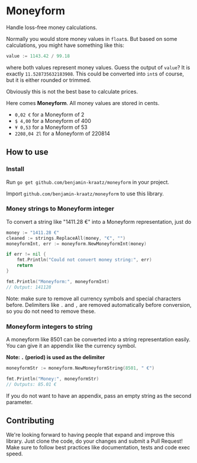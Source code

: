 # Moneyform

Handle loss-free money calculations.

Normally you would store money values in `float`s. But based on some calculations, you might have something like this:

```go
value := 1143.42 / 99.18
```

where both values represent money values. Guess the output of `value`? It is exactly `11.528735632183908`. This could be converted into `int`s of course, but it is either rounded or trimmed.

Obviously this is not the best base to calculate prices.


Here comes **Moneyform**. All money values are stored in cents.

- `0,02 €`      for a Moneyform of 2
- `$ 4,00`      for a Moneyform of 400
- `¥ 0,53`      for a Moneyform of 53
- `2208,04 Zl`  for a Moneyform of 220814


## How to use

### Install

Run `go get github.com/benjamin-kraatz/moneyform` in your project. 

Import `github.com/benjamin-kraatz/moneyform` to use this library.

### Money strings to Moneyform integer

To convert a string like "1411.28 €" into a Moneyform representation, just do

```go
money := "1411.28 €"
cleaned := strings.ReplaceAll(money, "€", "")
moneyformInt, err := moneyform.NewMoneyformInt(money)

if err != nil {
    fmt.Println("Could not convert money string:", err)
    return
}

fmt.Println("Moneyform:", moneyformInt)
// Output: 141128
```

Note: make sure to remove all currency symbols and special characters before. Delimiters like `.` and `,` are removed automatically before conversion, so you do not need to remove these.


### Moneyform integers to string

A moneyform like 8501 can be converted into a string representation easily. You can give it an appendix like the currency symbol.

**Note: `.` (period) is used as the delimiter**

```go
moneyformStr := moneyform.NewMoneyformString(8501, " €")

fmt.Println("Money:", moneyformStr)
// Outputs: 85.01 €
```

If you do not want to have an appendix, pass an empty string as the second parameter.


## Contributing

We're looking forward to having people that expand and improve this library. Just clone the code, do your changes and submit a Pull Request! Make sure to follow best practices like documentation, tests and code exec speed.
